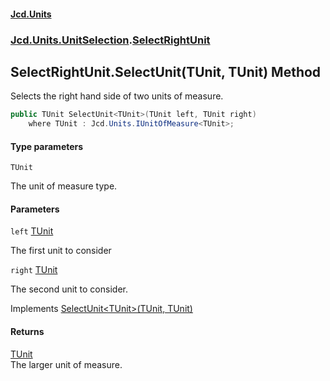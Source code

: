 #### [Jcd.Units](index.md 'index')
### [Jcd.Units.UnitSelection](Jcd.Units.UnitSelection.md 'Jcd.Units.UnitSelection').[SelectRightUnit](Jcd.Units.UnitSelection.SelectRightUnit.md 'Jcd.Units.UnitSelection.SelectRightUnit')

## SelectRightUnit.SelectUnit<TUnit>(TUnit, TUnit) Method

Selects the right hand side of two units of measure.

```csharp
public TUnit SelectUnit<TUnit>(TUnit left, TUnit right)
    where TUnit : Jcd.Units.IUnitOfMeasure<TUnit>;
```
#### Type parameters

<a name='Jcd.Units.UnitSelection.SelectRightUnit.SelectUnit_TUnit_(TUnit,TUnit).TUnit'></a>

`TUnit`

The unit of measure type.
#### Parameters

<a name='Jcd.Units.UnitSelection.SelectRightUnit.SelectUnit_TUnit_(TUnit,TUnit).left'></a>

`left` [TUnit](Jcd.Units.UnitSelection.SelectRightUnit.SelectUnit_TUnit_(TUnit,TUnit).md#Jcd.Units.UnitSelection.SelectRightUnit.SelectUnit_TUnit_(TUnit,TUnit).TUnit 'Jcd.Units.UnitSelection.SelectRightUnit.SelectUnit<TUnit>(TUnit, TUnit).TUnit')

The first unit to consider

<a name='Jcd.Units.UnitSelection.SelectRightUnit.SelectUnit_TUnit_(TUnit,TUnit).right'></a>

`right` [TUnit](Jcd.Units.UnitSelection.SelectRightUnit.SelectUnit_TUnit_(TUnit,TUnit).md#Jcd.Units.UnitSelection.SelectRightUnit.SelectUnit_TUnit_(TUnit,TUnit).TUnit 'Jcd.Units.UnitSelection.SelectRightUnit.SelectUnit<TUnit>(TUnit, TUnit).TUnit')

The second unit to consider.

Implements [SelectUnit&lt;TUnit&gt;(TUnit, TUnit)](Jcd.Units.UnitSelection.IUnitSelectionStrategy.SelectUnit_TUnit_(TUnit,TUnit).md 'Jcd.Units.UnitSelection.IUnitSelectionStrategy.SelectUnit<TUnit>(TUnit, TUnit)')

#### Returns
[TUnit](Jcd.Units.UnitSelection.SelectRightUnit.SelectUnit_TUnit_(TUnit,TUnit).md#Jcd.Units.UnitSelection.SelectRightUnit.SelectUnit_TUnit_(TUnit,TUnit).TUnit 'Jcd.Units.UnitSelection.SelectRightUnit.SelectUnit<TUnit>(TUnit, TUnit).TUnit')  
The larger unit of measure.